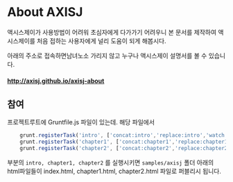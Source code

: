 # About AXISJ


액시스제이가 사용방법이 어려워 초심자에게 다가가기 어려우니 본 문서를 제작하여 액시스제이를 처음 접하는 사용자에게 널리 도움이 되게 해봅시다.

아래의 주소로 접속하면남녀노소 가리지 않고 누구나 액시스제이 설명서를 볼 수 있습니다.
#### http://axisj.github.io/axisj-about

## 참여
프로젝트루트에 Gruntfile.js 파일이 있는데. 해당 파일에서
```js
	grunt.registerTask('intro', ['concat:intro','replace:intro','watch:intro']);
	grunt.registerTask('chapter1', ['concat:chapter1','replace:chapter1','watch:chapter1']);
	grunt.registerTask('chapter2', ['concat:chapter2','replace:chapter2','watch:chapter2']);
```
부분의 `intro, chapter1, chapter2` 를 실행시키면
`samples/axisj` 폴더 아래의 html파일들이 index.html, chapter1.html, chapter2.html 파일로 퍼블리시 됩니다.